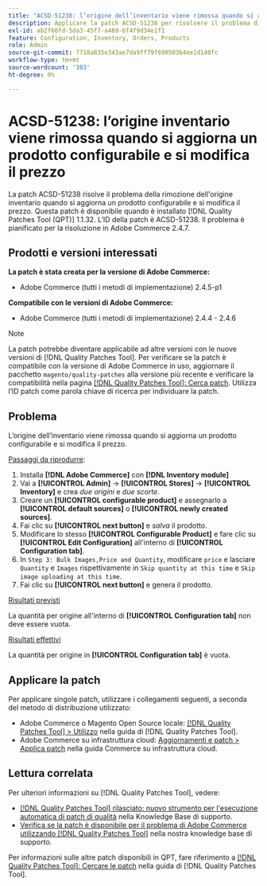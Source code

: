 ```yaml
---
title: "ACSD-51238: l’origine dell’inventario viene rimossa quando si aggiorna un prodotto configurabile e si modifica il prezzo"
description: Applicare la patch ACSD-51238 per risolvere il problema di Adobe Commerce in cui l'origine inventario viene rimossa quando si aggiorna un prodotto configurabile e si modifica il prezzo.
exl-id: ab2f60fd-5da3-45f7-a489-6f4f9d34e1f1
feature: Configuration, Inventory, Orders, Products
role: Admin
source-git-commit: 7718a835e343ae7da9ff79f690503b4ee1d140fc
workflow-type: tm+mt
source-wordcount: '383'
ht-degree: 0%

---
```


# ACSD-51238: l’origine inventario viene rimossa quando si aggiorna un prodotto configurabile e si modifica il prezzo

La patch ACSD-51238 risolve il problema della rimozione dell&#39;origine inventario quando si aggiorna un prodotto configurabile e si modifica il prezzo. Questa patch è disponibile quando è installato [!DNL Quality Patches Tool (QPT)] 1.1.32. L’ID della patch è ACSD-51238. Il problema è pianificato per la risoluzione in Adobe Commerce 2.4.7.

## Prodotti e versioni interessati

**La patch è stata creata per la versione di Adobe Commerce:**

* Adobe Commerce (tutti i metodi di implementazione) 2.4.5-p1

**Compatibile con le versioni di Adobe Commerce:**

* Adobe Commerce (tutti i metodi di implementazione) 2.4.4 - 2.4.6

>[!NOTE]
>
>La patch potrebbe diventare applicabile ad altre versioni con le nuove versioni di [!DNL Quality Patches Tool]. Per verificare se la patch è compatibile con la versione di Adobe Commerce in uso, aggiornare il pacchetto `magento/quality-patches` alla versione più recente e verificare la compatibilità nella pagina [[!DNL Quality Patches Tool]: Cerca patch](<https://experienceleague.adobe.com/tools/commerce-quality-patches/index.html?lang=it>). Utilizza l’ID patch come parola chiave di ricerca per individuare la patch.

## Problema

L’origine dell’inventario viene rimossa quando si aggiorna un prodotto configurabile e si modifica il prezzo.

<u>Passaggi da riprodurre</u>:

1. Installa **[!DNL Adobe Commerce]** con **[!DNL Inventory module]**
1. Vai a **[!UICONTROL Admin]** -> **[!UICONTROL Stores]** -> **[!UICONTROL Inventory]** e crea *due origini* e *due scorte*.
1. Creare un **[!UICONTROL configurable product]** e assegnarlo a **[!UICONTROL default sources]** o **[!UICONTROL newly created sources]**.
1. Fai clic su **[!UICONTROL next button]** e *salva* il prodotto.
1. Modificare lo stesso **[!UICONTROL Configurable Product]** e fare clic su **[!UICONTROL Edit Configuration]** all&#39;interno di **[!UICONTROL Configuration tab]**.
1. In `Step 3: Bulk Images,Price and Quantity`, modificare `price` e lasciare `Quantity` e `Images` rispettivamente in `Skip quantity at this time` e `Skip image uploading at this time`.
1. Fai clic su **[!UICONTROL next button]** e genera il prodotto.

<u>Risultati previsti</u>

La quantità per origine all&#39;interno di **[!UICONTROL Configuration tab]** non deve essere vuota.

<u>Risultati effettivi</u>

La quantità per origine in **[!UICONTROL Configuration tab]** è vuota.

## Applicare la patch

Per applicare singole patch, utilizzare i collegamenti seguenti, a seconda del metodo di distribuzione utilizzato:

* Adobe Commerce o Magento Open Source locale: [[!DNL Quality Patches Tool] > Utilizzo](<https://experienceleague.adobe.com/docs/commerce-operations/tools/quality-patches-tool/usage.html?lang=it>) nella guida di [!DNL Quality Patches Tool].
* Adobe Commerce su infrastruttura cloud: [Aggiornamenti e patch > Applica patch](https://experienceleague.adobe.com/docs/commerce-cloud-service/user-guide/develop/upgrade/apply-patches.html?lang=it) nella guida Commerce su infrastruttura cloud.

## Lettura correlata

Per ulteriori informazioni su [!DNL Quality Patches Tool], vedere:

* [[!DNL Quality Patches Tool] rilasciato: nuovo strumento per l&#39;esecuzione automatica di patch di qualità](/help/announcements/adobe-commerce-announcements/magento-quality-patches-released-new-tool-to-self-serve-quality-patches.md) nella Knowledge Base di supporto.
* [Verifica se la patch è disponibile per il problema di Adobe Commerce utilizzando  [!DNL Quality Patches Tool]](/help/support-tools/patches-available-in-qpt-tool/check-patch-for-magento-issue-with-magento-quality-patches.md) nella nostra knowledge base di supporto.

Per informazioni sulle altre patch disponibili in QPT, fare riferimento a [[!DNL Quality Patches Tool]: Cercare le patch](<https://experienceleague.adobe.com/tools/commerce-quality-patches/index.html?lang=it>) nella guida di [!DNL Quality Patches Tool].
